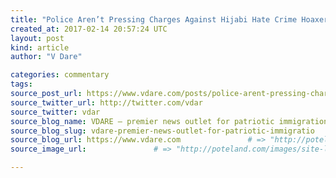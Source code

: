```yaml
---
title: "Police Aren’t Pressing Charges Against Hijabi Hate Crime Hoaxer" # => "I Made a Pretty Gem - Planet.rb"
created_at: 2017-02-14 20:57:24 UTC
layout: post
kind: article
author: "V Dare"

categories: commentary
tags: 
source_post_url: https://www.vdare.com/posts/police-arent-pressing-charges-against-hijabi-hate-crime-hoaxer    # => "http://poteland.com/blog/i-made-a-pretty-gem-planet-dot-rb/"
source_twitter_url: http://twitter.com/vdar
source_twitter: vdar
source_blog_name: VDARE – premier news outlet for patriotic immigration reform
source_blog_slug: vdare-premier-news-outlet-for-patriotic-immigratio              # => "this-is-where-i-tell-you-stuff"
source_blog_url: https://www.vdare.com               # => "http://poteland.com/articles"
source_image_url:               # => "http://poteland.com/images/site-logo.png"

---
```



<!--
   &lt;div class=&quot;pf-content&quot;&gt;&lt;p&gt;The cops &lt;a href=&quot;http://www.thecollegefix.com/post/31188/&quot;&gt;aren’t pressing charges&lt;/a&gt; against the Muslima who fabricated a hate crime in telling police that a white man (described as such in the &lt;a href=&quot;https://www.washingtonpost.com/news/acts-of-faith/wp/2016/11/13/university-of-michigan-student-wearing-a-hijab-threatened-to-be-lit-on-fire-police-say/?utm_term=.34a57d12b162&quot;&gt;&lt;em&gt;Washington Post&lt;/em&gt;&lt;/a&gt;) threatened to burn her if she did not remove her hijab.&lt;/p&gt;&lt;div id=&quot;57966237cc52c74a5e1363c4&quot; class=&quot;vdb_player vdb_57966237cc52c74a5e1363c456bcd17ce4b018167fea5539&quot;&gt;    &lt;/div&gt;
&lt;p&gt;Campus SJW’s protested of course. About nothing.&lt;/p&gt;
&lt;p&gt;Of course, it doesn’t really matter that she lied. The “larger truth” is what matters.&lt;/p&gt;
&lt;p&gt;Does anyone wonder whether police would have charged a  white man who falsely accused a Muslim woman of a terroristic threat?&lt;/p&gt;
&lt;/div&gt;           # => "I’ve been hurting to write this ever since we had the idea of creating a Planet for Cubox..." (Continued)
   vdare-premier-news-outlet-for-patriotic-immigratio              # => "this-is-where-i-tell-you-stuff"
   https://www.vdare.com               # => "http://poteland.com/articles"
                 # => "http://poteland.com/images/site-logo.png"
<div class="pf-content"><p>The cops <a href="http://www.thecollegefix.com/post/31188/">aren’t pressing charges</a> against the Muslima who fabricated a hate crime in telling police that a white man (described as such in the <a href="https://www.washingtonpost.com/news/acts-of-faith/wp/2016/11/13/university-of-michigan-student-wearing-a-hijab-threatened-to-be-lit-on-fire-police-say/?utm_term=.34a57d12b162"><em>Washington Post</em></a>) threatened to burn her if she did not remove her hijab.</p><div id="57966237cc52c74a5e1363c4" class="vdb_player vdb_57966237cc52c74a5e1363c456bcd17ce4b018167fea5539">    </div>
<p>Campus SJW’s protested of course. About nothing.</p>
<p>Of course, it doesn’t really matter that she lied. The “larger truth” is what matters.</p>
<p>Does anyone wonder whether police would have charged a  white man who falsely accused a Muslim woman of a terroristic threat?</p>
</div><div class="">
    <i>Source: <a href="https://www.vdare.com">VDARE – premier news outlet for patriotic immigration reform</a></i>
</div>
